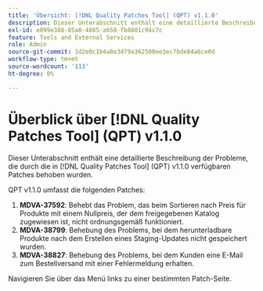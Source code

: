```yaml
---
title: 'Übersicht: [!DNL Quality Patches Tool] (QPT) v1.1.0'
description: Dieser Unterabschnitt enthält eine detaillierte Beschreibung der Probleme, die durch die in [!DNL Quality Patches Tool]  (QPT) v1.1.0 verfügbaren Patches behoben wurden.
exl-id: e099e388-85a8-4885-a658-fb8801c94c7c
feature: Tools and External Services
role: Admin
source-git-commit: 1d2e0c1b4a8e3d79a362500ee3ec7bde84a6ce0d
workflow-type: tm+mt
source-wordcount: '113'
ht-degree: 0%

---
```


# Überblick über [!DNL Quality Patches Tool] (QPT) v1.1.0

Dieser Unterabschnitt enthält eine detaillierte Beschreibung der Probleme, die durch die in [!DNL Quality Patches Tool] (QPT) v1.1.0 verfügbaren Patches behoben wurden.

QPT v1.1.0 umfasst die folgenden Patches:

1. **MDVA-37592**: Behebt das Problem, das beim Sortieren nach Preis für Produkte mit einem Nullpreis, der dem freigegebenen Katalog zugewiesen ist, nicht ordnungsgemäß funktioniert.
1. **MDVA-38799**: Behebung des Problems, bei dem herunterladbare Produkte nach dem Erstellen eines Staging-Updates nicht gespeichert wurden.
1. **MDVA-38827**: Behebung des Problems, bei dem Kunden eine E-Mail zum Bestellversand mit einer Fehlermeldung erhalten.

Navigieren Sie über das Menü links zu einer bestimmten Patch-Seite.
